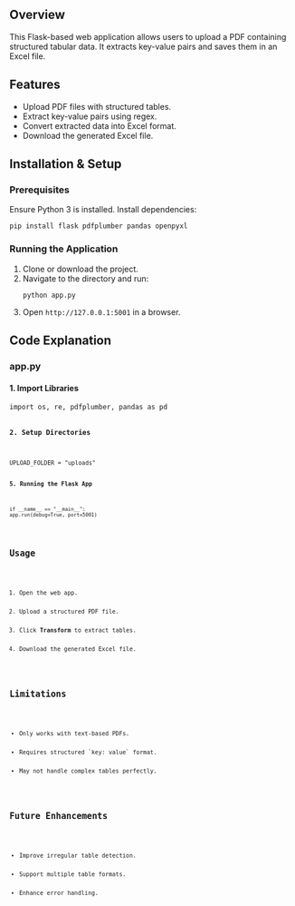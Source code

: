<h2>Overview</h2>
<p>This Flask-based web application allows users to upload a PDF containing structured tabular data. It extracts key-value pairs and saves them in an Excel file.</p>

<h2>Features</h2>
<ul>
    <li>Upload PDF files with structured tables.</li>
    <li>Extract key-value pairs using regex.</li>
    <li>Convert extracted data into Excel format.</li>
    <li>Download the generated Excel file.</li>
</ul>

<h2>Installation & Setup</h2>
<h3>Prerequisites</h3>
<p>Ensure Python 3 is installed. Install dependencies:</p>
<pre><code>pip install flask pdfplumber pandas openpyxl</code></pre>

<h3>Running the Application</h3>
<ol>
    <li>Clone or download the project.</li>
    <li>Navigate to the directory and run:
        <pre><code>python app.py</code></pre>
    </li>
    <li>Open <code>http://127.0.0.1:5001</code> in a browser.</li>
</ol>

<h2>Code Explanation</h2>
<h3>app.py</h3>
<h4>1. Import Libraries</h4>
<pre><code>import os, re, pdfplumber, pandas as pd


<h4>2. Setup Directories</h4>
<pre><code>UPLOAD_FOLDER = "uploads"

<h4>5. Running the Flask App</h4>
<pre><code>if __name__ == "__main__":
app.run(debug=True, port=5001)</code></pre>

<h2>Usage</h2>
<ol>
    <li>Open the web app.</li>
    <li>Upload a structured PDF file.</li>
    <li>Click <strong>Transform</strong> to extract tables.</li>
    <li>Download the generated Excel file.</li>
</ol>

<h2>Limitations</h2>
<ul>
    <li>Only works with text-based PDFs.</li>
    <li>Requires structured `key: value` format.</li>
    <li>May not handle complex tables perfectly.</li>
</ul>

<h2>Future Enhancements</h2>
<ul>
    <li>Improve irregular table detection.</li>
    <li>Support multiple table formats.</li>
    <li>Enhance error handling.</li>
</ul>
